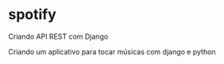 # spotify
Criando API REST com Django

Criando um aplicativo para tocar músicas com django e python

